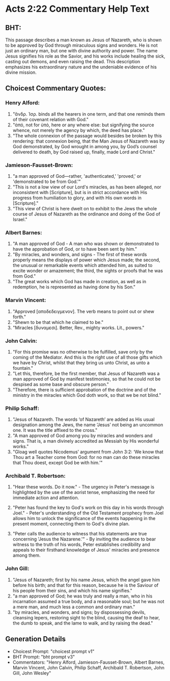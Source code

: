 # Acts 2:22 Commentary Help Text

## BHT:
This passage describes a man known as Jesus of Nazareth, who is shown to be approved by God through miraculous signs and wonders. He is not just an ordinary man, but one with divine authority and power. The name Jesus signifies his role as the Savior, and his works include healing the sick, casting out demons, and even raising the dead. This description emphasizes his extraordinary nature and the undeniable evidence of his divine mission.

## Choicest Commentary Quotes:
### Henry Alford:
1. "ἄνδρ. Ἰσρ. binds all the hearers in one term, and that one reminds them of their covenant relation with God."
2. "ἀπό, not for ὑπό, here or any where else: but signifying the source whence, not merely the agency by which, the deed has place."
3. "The whole connexion of the passage would besides be broken by this rendering: that connexion being, that the Man Jesus of Nazareth was by God demonstrated, by God wrought in among you, by God’s counsel delivered to death, by God raised up, finally, made Lord and Christ."

### Jamieson-Fausset-Brown:
1. "a man approved of God—rather, 'authenticated,' 'proved,' or 'demonstrated to be from God.'" 
2. "This is not a low view of our Lord's miracles, as has been alleged, nor inconsistent with [Scripture], but is in strict accordance with His progress from humiliation to glory, and with His own words in [Scripture]." 
3. "This view of Christ is here dwelt on to exhibit to the Jews the whole course of Jesus of Nazareth as the ordinance and doing of the God of Israel."

### Albert Barnes:
1. "A man approved of God - A man who was shown or demonstrated to have the approbation of God, or to have been sent by him."
2. "By miracles, and wonders, and signs - The first of these words properly means the displays of power which Jesus made; the second, the unusual or remarkable events which attended him, as suited to excite wonder or amazement; the third, the sights or proofs that he was from God."
3. "The great works which God has made in creation, as well as in redemption, he is represented as having done by his Son."

### Marvin Vincent:
1. "Approved [αποδεδειγμενον]. The verb means to point out or shew forth."
2. "Shewn to be that which he claimed to be."
3. "Miracles [δυναμεσι]. Better, Rev., mighty works. Lit., powers."

### John Calvin:
1. "For this promise was no otherwise to be fulfilled, save only by the coming of the Mediator. And this is the right use of all those gifts which we have by Christ, whilst that they bring us unto Christ, as unto a fountain."
2. "Let this, therefore, be the first member, that Jesus of Nazareth was a man approved of God by manifest testimonies, so that he could not be despised as some base and obscure person."
3. "Therefore, there is sufficient approbation of the doctrine and of the ministry in the miracles which God doth work, so that we be not blind."

### Philip Schaff:
1. "Jesus of Nazareth. The words ‘of Nazareth’ are added as His usual designation among the Jews, the name ‘Jesus’ not being an uncommon one. It was the title affixed to the cross."
2. "A man approved of God among you by miracles and wonders and signs. That is, a man divinely accredited as Messiah by His wonderful works."
3. "Gloag well quotes Nicodemus’ argument from John 3:2: ‘We know that Thou art a Teacher come from God: for no man can do these miracles that Thou doest, except God be with him.’"

### Archibald T. Robertson:
1. "Hear these words. Do it now." - The urgency in Peter's message is highlighted by the use of the aorist tense, emphasizing the need for immediate action and attention.

2. "Peter has found the key to God's work on this day in his words through Joel." - Peter's understanding of the Old Testament prophecy from Joel allows him to unlock the significance of the events happening in the present moment, connecting them to God's divine plan.

3. "Peter calls the audience to witness that his statements are true concerning 'Jesus the Nazarene.'" - By inviting the audience to bear witness to the truth of his words, Peter establishes credibility and appeals to their firsthand knowledge of Jesus' miracles and presence among them.

### John Gill:
1. "Jesus of Nazareth; first by his name Jesus, which the angel gave him before his birth; and that for this reason, because he is the Saviour of his people from their sins, and which his name signifies."
2. "a man approved of God; he was truly and really a man, who in his incarnation assumed a true body, and a reasonable soul; but he was not a mere man, and much less a common and ordinary man."
3. "by miracles, and wonders, and signs; by dispossessing devils, cleansing lepers, restoring sight to the blind, causing the deaf to hear, the dumb to speak, and the lame to walk, and by raising the dead."


## Generation Details
- Choicest Prompt: "choicest prompt v1"
- BHT Prompt: "bht prompt v3"
- Commentators: "Henry Alford, Jamieson-Fausset-Brown, Albert Barnes, Marvin Vincent, John Calvin, Philip Schaff, Archibald T. Robertson, John Gill, John Wesley"
